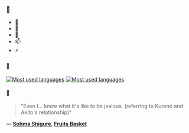 ### 👋

- 🔭
- 🌱
- 💬
- 📫
- ⚡

#### 🧏

[![Most used languages](https://github-readme-stats-aynah.vercel.app/api/top-langs/?username=aynh&theme=solarized-dark&langs_count=6&layout=compact&hide_title=true)](https://github.com/anuraghazra/github-readme-stats#gh-dark-mode-only)
[![Most used languages](https://github-readme-stats-aynah.vercel.app/api/top-langs/?username=aynh&theme=solarized-light&langs_count=6&layout=compact&hide_title=true)](https://github.com/anuraghazra/github-readme-stats#gh-light-mode-only)

#### 💬

> "Even I... know what it's like to be jealous. (referring to Kureno and Akito's relationship)"

&mdash; [**Sohma Shigure**](https://myanimelist.net/character.php?q=Sohma%20Shigure&cat=character), [**Fruits Basket**](https://myanimelist.net/search/all?q=Fruits%20Basket&cat=all)
